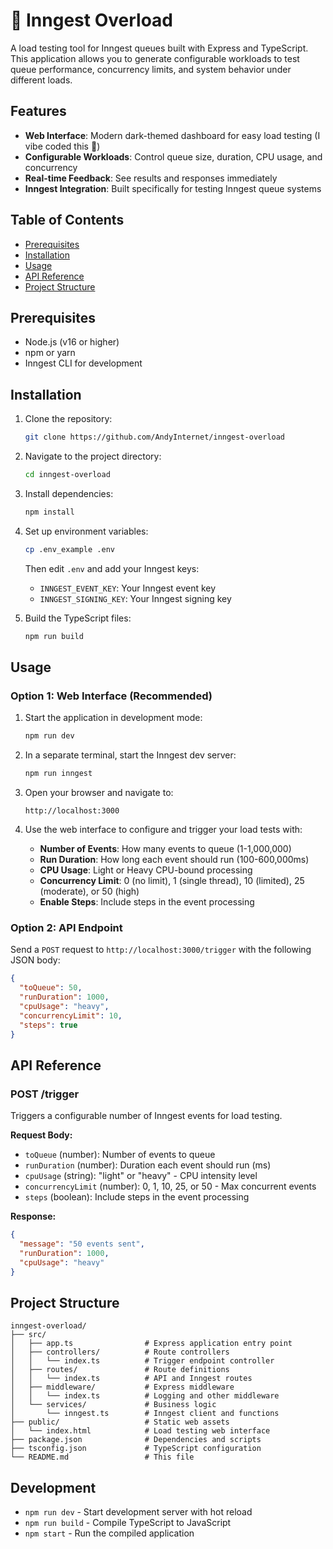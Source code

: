 # 🧨 Inngest Overload

A load testing tool for Inngest queues built with Express and TypeScript. This application allows you to generate configurable workloads to test queue performance, concurrency limits, and system behavior under different loads.

## Features

- **Web Interface**: Modern dark-themed dashboard for easy load testing (I vibe coded this 🤘)
- **Configurable Workloads**: Control queue size, duration, CPU usage, and concurrency
- **Real-time Feedback**: See results and responses immediately
- **Inngest Integration**: Built specifically for testing Inngest queue systems

## Table of Contents

- [Prerequisites](#prerequisites)
- [Installation](#installation)
- [Usage](#usage)
- [API Reference](#api-reference)
- [Project Structure](#project-structure)

## Prerequisites

- Node.js (v16 or higher)
- npm or yarn
- Inngest CLI for development

## Installation

1. Clone the repository:

   ```bash
   git clone https://github.com/AndyInternet/inngest-overload
   ```

2. Navigate to the project directory:

   ```bash
   cd inngest-overload
   ```

3. Install dependencies:

   ```bash
   npm install
   ```

4. Set up environment variables:

   ```bash
   cp .env_example .env
   ```

   Then edit `.env` and add your Inngest keys:
   - `INNGEST_EVENT_KEY`: Your Inngest event key
   - `INNGEST_SIGNING_KEY`: Your Inngest signing key

5. Build the TypeScript files:
   ```bash
   npm run build
   ```

## Usage

### Option 1: Web Interface (Recommended)

1. Start the application in development mode:

   ```bash
   npm run dev
   ```

2. In a separate terminal, start the Inngest dev server:

   ```bash
   npm run inngest
   ```

3. Open your browser and navigate to:

   ```
   http://localhost:3000
   ```

4. Use the web interface to configure and trigger your load tests with:
   - **Number of Events**: How many events to queue (1-1,000,000)
   - **Run Duration**: How long each event should run (100-600,000ms)
   - **CPU Usage**: Light or Heavy CPU-bound processing
   - **Concurrency Limit**: 0 (no limit), 1 (single thread), 10 (limited), 25 (moderate), or 50 (high)
   - **Enable Steps**: Include steps in the event processing

### Option 2: API Endpoint

Send a `POST` request to `http://localhost:3000/trigger` with the following JSON body:

```json
{
  "toQueue": 50,
  "runDuration": 1000,
  "cpuUsage": "heavy",
  "concurrencyLimit": 10,
  "steps": true
}
```

## API Reference

### POST /trigger

Triggers a configurable number of Inngest events for load testing.

**Request Body:**

- `toQueue` (number): Number of events to queue
- `runDuration` (number): Duration each event should run (ms)
- `cpuUsage` (string): "light" or "heavy" - CPU intensity level
- `concurrencyLimit` (number): 0, 1, 10, 25, or 50 - Max concurrent events
- `steps` (boolean): Include steps in the event processing

**Response:**

```json
{
  "message": "50 events sent",
  "runDuration": 1000,
  "cpuUsage": "heavy"
}
```

## Project Structure

```
inngest-overload/
├── src/
│   ├── app.ts                # Express application entry point
│   ├── controllers/          # Route controllers
│   │   └── index.ts          # Trigger endpoint controller
│   ├── routes/               # Route definitions
│   │   └── index.ts          # API and Inngest routes
│   ├── middleware/           # Express middleware
│   │   └── index.ts          # Logging and other middleware
│   └── services/             # Business logic
│       └── inngest.ts        # Inngest client and functions
├── public/                   # Static web assets
│   └── index.html            # Load testing web interface
├── package.json              # Dependencies and scripts
├── tsconfig.json             # TypeScript configuration
└── README.md                 # This file
```

## Development

- `npm run dev` - Start development server with hot reload
- `npm run build` - Compile TypeScript to JavaScript
- `npm start` - Run the compiled application
